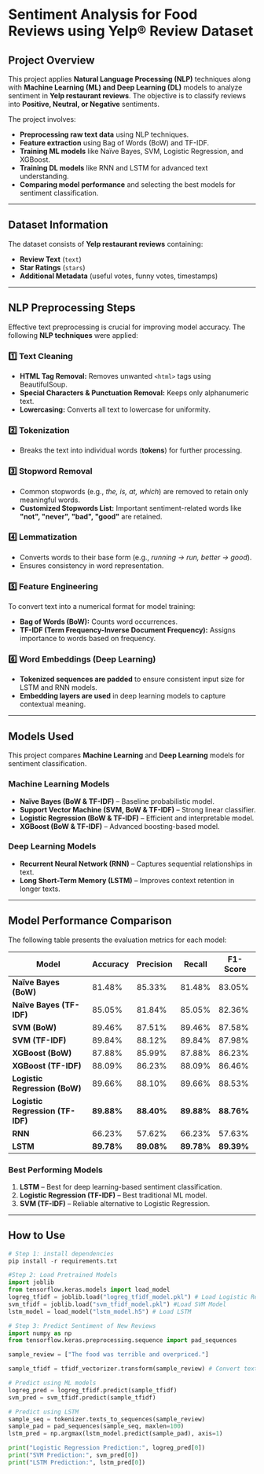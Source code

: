 # **Sentiment Analysis for Food Reviews using Yelp® Review Dataset**

## **Project Overview**
This project applies **Natural Language Processing (NLP)** techniques along with **Machine Learning (ML) and Deep Learning (DL)** models to analyze sentiment in **Yelp restaurant reviews**. The objective is to classify reviews into **Positive, Neutral, or Negative** sentiments.

The project involves:
- **Preprocessing raw text data** using NLP techniques.
- **Feature extraction** using Bag of Words (BoW) and TF-IDF.
- **Training ML models** like Naïve Bayes, SVM, Logistic Regression, and XGBoost.
- **Training DL models** like RNN and LSTM for advanced text understanding.
- **Comparing model performance** and selecting the best models for sentiment classification.

---

## **Dataset Information**
The dataset consists of **Yelp restaurant reviews** containing:
- **Review Text** (`text`)
- **Star Ratings** (`stars`)
- **Additional Metadata** (useful votes, funny votes, timestamps)

---

## **NLP Preprocessing Steps**
Effective text preprocessing is crucial for improving model accuracy. The following **NLP techniques** were applied:

### **1️⃣ Text Cleaning**
- **HTML Tag Removal:** Removes unwanted `<html>` tags using BeautifulSoup.
- **Special Characters & Punctuation Removal:** Keeps only alphanumeric text.
- **Lowercasing:** Converts all text to lowercase for uniformity.

### **2️⃣ Tokenization**
- Breaks the text into individual words (**tokens**) for further processing.

### **3️⃣ Stopword Removal**
- Common stopwords (e.g., *the, is, at, which*) are removed to retain only meaningful words.
- **Customized Stopwords List:** Important sentiment-related words like **"not", "never", "bad", "good"** are retained.

### **4️⃣ Lemmatization**
- Converts words to their base form (e.g., *running → run, better → good*).
- Ensures consistency in word representation.

### **5️⃣ Feature Engineering**
To convert text into a numerical format for model training:
- **Bag of Words (BoW):** Counts word occurrences.
- **TF-IDF (Term Frequency-Inverse Document Frequency):** Assigns importance to words based on frequency.

### **6️⃣ Word Embeddings (Deep Learning)**
- **Tokenized sequences are padded** to ensure consistent input size for LSTM and RNN models.
- **Embedding layers are used** in deep learning models to capture contextual meaning.

---

## **Models Used**
This project compares **Machine Learning** and **Deep Learning** models for sentiment classification.

### **Machine Learning Models**
- **Naïve Bayes (BoW & TF-IDF)** – Baseline probabilistic model.
- **Support Vector Machine (SVM, BoW & TF-IDF)** – Strong linear classifier.
- **Logistic Regression (BoW & TF-IDF)** – Efficient and interpretable model.
- **XGBoost (BoW & TF-IDF)** – Advanced boosting-based model.

### **Deep Learning Models**
- **Recurrent Neural Network (RNN)** – Captures sequential relationships in text.
- **Long Short-Term Memory (LSTM)** – Improves context retention in longer texts.

---

## **Model Performance Comparison**
The following table presents the evaluation metrics for each model:

| **Model** | **Accuracy** | **Precision** | **Recall** | **F1-Score** |
|-----------|-------------|--------------|-----------|------------|
| **Naïve Bayes (BoW)** | 81.48% | 85.33% | 81.48% | 83.05% |
| **Naïve Bayes (TF-IDF)** | 85.05% | 81.84% | 85.05% | 82.36% |
| **SVM (BoW)** | 89.46% | 87.51% | 89.46% | 87.58% |
| **SVM (TF-IDF)** | 89.84% | 88.12% | 89.84% | 87.98% |
| **XGBoost (BoW)** | 87.88% | 85.99% | 87.88% | 86.23% |
| **XGBoost (TF-IDF)** | 88.09% | 86.23% | 88.09% | 86.46% |
| **Logistic Regression (BoW)** | 89.66% | 88.10% | 89.66% | 88.53% |
| **Logistic Regression (TF-IDF)** | **89.88%** | **88.40%** | **89.88%** | **88.76%** |
| **RNN** | 66.23% | 57.62% | 66.23% | 57.63% |
| **LSTM** | **89.78%** | **89.08%** | **89.78%** | **89.39%** |

### **Best Performing Models**
1. **LSTM** – Best for deep learning-based sentiment classification.
2. **Logistic Regression (TF-IDF)** – Best traditional ML model.
3. **SVM (TF-IDF)** – Reliable alternative to Logistic Regression.

---

## **How to Use**

```python
# Step 1: install dependencies
pip install -r requirements.txt

#Step 2: Load Pretrained Models
import joblib
from tensorflow.keras.models import load_model
logreg_tfidf = joblib.load("logreg_tfidf_model.pkl") # Load Logistic Regression Model
svm_tfidf = joblib.load("svm_tfidf_model.pkl") #Load SVM Model
lstm_model = load_model("lstm_model.h5") # Load LSTM

# Step 3: Predict Sentiment of New Reviews
import numpy as np
from tensorflow.keras.preprocessing.sequence import pad_sequences

sample_review = ["The food was terrible and overpriced."]

sample_tfidf = tfidf_vectorizer.transform(sample_review) # Convert text into numerical features

# Predict using ML models
logreg_pred = logreg_tfidf.predict(sample_tfidf)
svm_pred = svm_tfidf.predict(sample_tfidf)

# Predict using LSTM
sample_seq = tokenizer.texts_to_sequences(sample_review)
sample_pad = pad_sequences(sample_seq, maxlen=100)
lstm_pred = np.argmax(lstm_model.predict(sample_pad), axis=1)

print("Logistic Regression Prediction:", logreg_pred[0])
print("SVM Prediction:", svm_pred[0])
print("LSTM Prediction:", lstm_pred[0])
